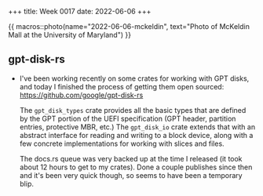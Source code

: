 +++
title: Week 0017
date: 2022-06-06
+++

{{ macros::photo(name="2022-06-06-mckeldin", text="Photo of McKeldin Mall at the University of Maryland") }}

## gpt-disk-rs

* I've been working recently on some crates for working with GPT disks,
  and today I finished the process of getting them open sourced:
  <https://github.com/google/gpt-disk-rs>
  
  The `gpt_disk_types` crate provides all the basic types that are
  defined by the GPT portion of the UEFI specification (GPT header,
  partition entries, protective MBR, etc.) The `gpt_disk_io` crate
  extends that with an abstract interface for reading and writing to a
  block device, along with a few concrete implementations for working
  with slices and files.

  The docs.rs queue was very backed up at the time I released (it took
  about 12 hours to get to my crates). Done a couple publishes since
  then and it's been very quick though, so seems to have been a
  temporary blip.
